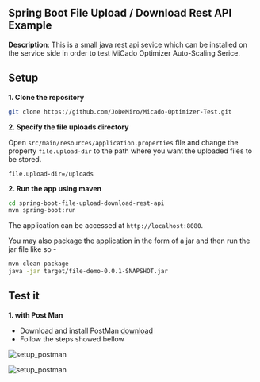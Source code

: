 ## Spring Boot File Upload / Download Rest API Example

**Description**: This is a small java rest api sevice which can be installed on the service side in order to test MiCado Optimizer Auto-Scaling Serice.

## Setup

**1. Clone the repository** 

```bash
git clone https://github.com/JoDeMiro/Micado-Optimizer-Test.git
```

**2. Specify the file uploads directory**

Open `src/main/resources/application.properties` file and change the property `file.upload-dir` to the path where you want the uploaded files to be stored.

```
file.upload-dir=/uploads
```

**2. Run the app using maven**

```bash
cd spring-boot-file-upload-download-rest-api
mvn spring-boot:run
```

The application can be accessed at `http://localhost:8080`.

You may also package the application in the form of a jar and then run the jar file like so -

```bash
mvn clean package
java -jar target/file-demo-0.0.1-SNAPSHOT.jar
```

## Test it

**1. with Post Man** 

- Download and install PostMan [download](https://www.postman.com/downloads/)
- Follow the steps showed bellow

![setup_postman](https://github.com/[username]/[reponame]/blob/[branch]/images/PostManTest.png.png?raw=true)

![setup_postman](./images/PostManTest.png.png?raw=true)
